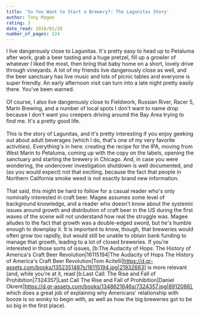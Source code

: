 ```yaml
---
title: 'So You Want to Start a Brewery?: The Lagunitas Story'
author: Tony Magee
rating: 3
date_read: 2016/01/28
number_of_pages: 224
---
```


I live dangerously close to Lagunitas. It's pretty easy to head up to Petaluma after work, grab a beer tasting and a huge pretzel, fill up a growler of whatever I liked the most, then bring that baby home on a short, lovely drive through vineyards. A lot of my friends live dangerously close as well, and the beer sanctuary has live music and lots of picnic tables and everyone is super friendly. An early afternoon visit can turn into a late night pretty easily there. You've been warned.<br/><br/>Of course, I also live dangerously close to Fieldwork, Russian River, Racer 5, Marin Brewing, and a number of local spots I don't want to name drop because I don't want you creepers driving around the Bay Area trying to find me. It's a pretty good life.<br/><br/>This is the story of Lagunitas, and it's pretty interesting if you enjoy geeking out about adult beverages (which I do, that's one of my very favorite activities). Everything's in here: creating the recipe for the IPA, moving from West Marin to Petaluma, coming up with the copy on the labels, opening the sanctuary and starting the brewery in Chicago. And, in case you were wondering, the undercover investigation shutdown is well documented, and (as you would expect) not that exciting, because the fact that people in Northern California smoke weed is not exactly brand new information.<br/><br/>That said, this might be hard to follow for a casual reader who's only nominally interested in craft beer. Magee assumes some level of background knowledge, and a reader who doesn't know about the systemic issues around growth and distribution of craft beer in the US during the first waves of the scene will not understand how real the struggle was. Magee alludes to the fact that growth was a double-edged sword, but he's humble enough to downplay it. It is important to know, though, that breweries would often grow too rapidly, but would still be unable to obtain bank funding to manage that growth, leading to a lot of closed breweries. If you're interested in those sorts of issues, [b:The Audacity of Hops: The History of America's Craft Beer Revolution|16115194|The Audacity of Hops  The History of America's Craft Beer Revolution|Tom Acitelli|https://d.gr-assets.com/books/1352351487s/16115194.jpg|21932663] is more relevant (and, while you're at it, read [b:Last Call: The Rise and Fall of Prohibition|7324357|Last Call  The Rise and Fall of Prohibition|Daniel Okrent|https://d.gr-assets.com/books/1348621646s/7324357.jpg|8912086], which does a great job of explaining why Americans' relationship with booze is so wonky to begin with, as well as how the big breweries got to be so big in the first place). 